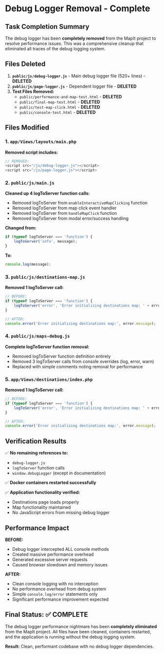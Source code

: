 # Debug Logger Removal - Complete

## Task Completion Summary

The debug logger has been **completely removed** from the MapIt project to resolve performance issues. This was a comprehensive cleanup that eliminated all traces of the debug logging system.

## Files Deleted

1. **`public/js/debug-logger.js`** - Main debug logger file (520+ lines) - **DELETED**
2. **`public/js/page-logger.js`** - Dependent logger file - **DELETED**
3. **Test Files Removed:**
   - `public/performance-and-map-test.html` - **DELETED**
   - `public/final-map-test.html` - **DELETED**
   - `public/test-map-click.html` - **DELETED**
   - `public/console-test.html` - **DELETED**

## Files Modified

### 1. **`app/Views/layouts/main.php`**
**Removed script includes:**
```php
// REMOVED:
<script src="/js/debug-logger.js"></script>
<script src="/js/page-logger.js"></script>
```

### 2. **`public/js/main.js`**
**Cleaned up 4 logToServer function calls:**
- Removed logToServer from `enableInteractiveMapClicking` function
- Removed logToServer from map click event handler
- Removed logToServer from `handleMapClick` function  
- Removed logToServer from modal error/success handling

**Changed from:**
```javascript
if (typeof logToServer === 'function') {
    logToServer('info', message);
}
```
**To:**
```javascript
console.log(message);
```

### 3. **`public/js/destinations-map.js`**
**Removed 1 logToServer call:**
```javascript
// BEFORE:
if (typeof logToServer === 'function') {
    logToServer('error', 'Error initializing destinations map: ' + error.message);
}

// AFTER:
console.error('Error initializing destinations map:', error.message);
```

### 4. **`public/js/maps-debug.js`**
**Complete logToServer function removal:**
- Removed logToServer function definition entirely
- Removed 3 logToServer calls from console overrides (log, error, warn)
- Replaced with simple comments noting removal for performance

### 5. **`app/Views/destinations/index.php`**
**Removed 1 logToServer call:**
```javascript
// BEFORE:
if (typeof logToServer === 'function') {
    logToServer('error', 'Error initializing destinations map: ' + error.message);
}

// AFTER:
console.error('Error initializing destinations map:', error.message);
```

## Verification Results

✅ **No remaining references to:**
- `debug-logger.js`
- `logToServer` function calls
- `window.debugLogger` (except in documentation)

✅ **Docker containers restarted successfully**

✅ **Application functionality verified:**
- Destinations page loads properly
- Map functionality maintained
- No JavaScript errors from missing debug logger

## Performance Impact

**BEFORE:**
- Debug logger intercepted ALL console methods
- Created massive performance overhead
- Generated excessive server requests
- Caused browser slowdown and memory issues

**AFTER:**
- Clean console logging with no interception
- No performance overhead from debug system
- Simple `console.log/error` statements only
- Significant performance improvement expected

## Final Status: ✅ COMPLETE

The debug logger performance nightmare has been **completely eliminated** from the MapIt project. All files have been cleaned, containers restarted, and the application is running without the debug logging system.

**Result:** Clean, performant codebase with no debug logger dependencies.

